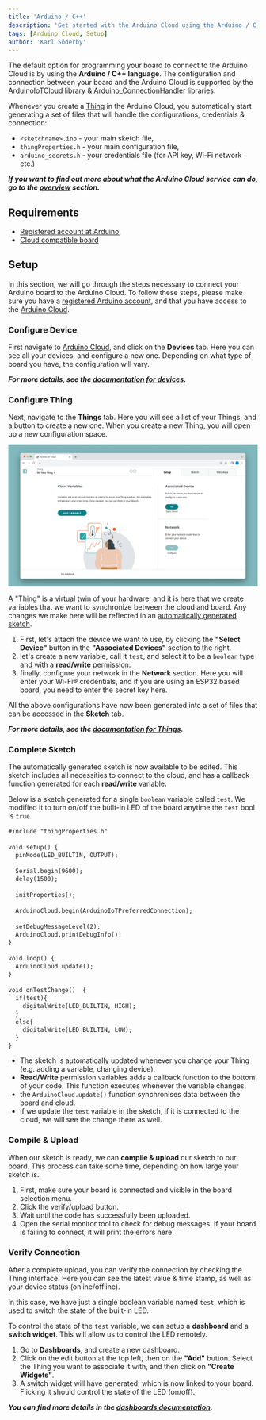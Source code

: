 ```yaml
---
title: 'Arduino / C++'
description: 'Get started with the Arduino Cloud using the Arduino / C++ programming language.'
tags: [Arduino Cloud, Setup]
author: 'Karl Söderby'
---
```


The default option for programming your board to connect to the Arduino Cloud is by using the **Arduino / C++ language**. The configuration and connection between your board and the Arduino Cloud is supported by the [ArduinoIoTCloud library](https://github.com/arduino-libraries/ArduinoIoTCloud) & [Arduino_ConnectionHandler](https://github.com/arduino-libraries/Arduino_ConnectionHandler) libraries.

Whenever you create a [Thing](https://docscontentprivate-karlsoderbycloudv2.gatsbyjs.io/arduino-cloud/cloud-interface/things) in the Arduino Cloud, you automatically start generating a set of files that will handle the configurations, credentials & connection:
- `<sketchname>.ino` - your main sketch file,
- `thingProperties.h` - your main configuration file,
- `arduino_secrets.h` - your credentials file (for API key, Wi-Fi network etc.)

***If you want to find out more about what the Arduino Cloud service can do, go to the [overview](https://docscontentprivate-karlsoderbycloudv2.gatsbyjs.io/arduino-cloud/guides/overview) section.*** 

## Requirements

- [Registered account at Arduino](https://login.arduino.cc/login),
- [Cloud compatible board](https://docscontentprivate-karlsoderbycloudv2.gatsbyjs.io/arduino-cloud/hardware/devices#type-of-devices)

## Setup

In this section, we will go through the steps necessary to connect your Arduino board to the Arduino Cloud. To follow these steps, please make sure you have a [registered Arduino account](https://login.arduino.cc/login), and that you have access to the [Arduino Cloud](app.arduino.cc).

### Configure Device

First navigate to [Arduino Cloud](app.arduino.cc), and click on the **Devices** tab. Here you can see all your devices, and configure a new one. Depending on what type of board you have, the configuration will vary. 

***For more details, see the [documentation for devices](https://docscontentprivate-karlsoderbycloudv2.gatsbyjs.io/arduino-cloud/hardware/devices).***

### Configure Thing

Next, navigate to the **Things** tab. Here you will see a list of your Things, and a button to create a new one. When you create a new Thing, you will open up a new configuration space.

![Arduino Cloud Thing Interface](assets/thing-config.png)

A "Thing" is a virtual twin of your hardware, and it is here that we create variables that we want to synchronize between the cloud and board. Any changes we make here will be reflected in an [automatically generated sketch](https://docscontentprivate-karlsoderbycloudv2.gatsbyjs.io/arduino-cloud/cloud-interface/sketches#iot-sketches).

1. First, let's attach the device we want to use, by clicking the **"Select Device"** button in the **"Associated Devices"** section to the right. 
2. let's create a new variable, call it `test`, and select it to be a `boolean` type and with a **read/write** permission.
3. finally, configure your network in the **Network** section. Here you will enter your Wi-Fi® credentials, and if you are using an ESP32 based board, you need to enter the secret key here. 

All the above configurations have now been generated into a set of files that can be accessed in the **Sketch** tab.

***For more details, see the [documentation for Things](https://docscontentprivate-karlsoderbycloudv2.gatsbyjs.io/arduino-cloud/cloud-interface/things).***

### Complete Sketch

The automatically generated sketch is now available to be edited. This sketch includes all necessities to connect to the cloud, and has a callback function generated for each **read/write** variable.

Below is a sketch generated for a single `boolean` variable called `test`. We modified it to turn on/off the built-in LED of the board anytime the `test` bool is `true`.

```arduino
#include "thingProperties.h"

void setup() {
  pinMode(LED_BUILTIN, OUTPUT);  

  Serial.begin(9600);
  delay(1500); 

  initProperties();

  ArduinoCloud.begin(ArduinoIoTPreferredConnection);
  
  setDebugMessageLevel(2);
  ArduinoCloud.printDebugInfo();
}

void loop() {
  ArduinoCloud.update();
}

void onTestChange()  {
  if(test){
    digitalWrite(LED_BUILTIN, HIGH);
  }
  else{
    digitalWrite(LED_BUILTIN, LOW);
  }
}
```

- The sketch is automatically updated whenever you change your Thing (e.g. adding a variable, changing device),
- **Read/Write** permission variables adds a callback function to the bottom of your code. This function executes whenever the variable changes,
- the `ArduinoCloud.update()` function synchronises data between the board and cloud.
- if we update the `test` variable in the sketch, if it is connected to the cloud, we will see the change there as well. 

### Compile & Upload

When our sketch is ready, we can **compile & upload** our sketch to our board. This process can take some time, depending on how large your sketch is.

1. First, make sure your board is connected and visible in the board selection menu.
2. Click the verify/upload button.
3. Wait until the code has successfully been uploaded.
4. Open the serial monitor tool to check for debug messages. If your board is failing to connect, it will print the errors here.

### Verify Connection

After a complete upload, you can verify the connection by checking the Thing interface. Here you can see the latest value & time stamp, as well as your device status (online/offline).

In this case, we have just a single boolean variable named `test`, which is used to switch the state of the built-in LED.

To control the state of the `test` variable, we can setup a **dashboard** and a **switch widget**. This will allow us to control the LED remotely.

1. Go to **Dashboards**, and create a new dashboard.
2. Click on the edit button at the top left, then on the **"Add"** button. Select the Thing you want to associate it with, and then click on **"Create Widgets"**.
3. A switch widget will have generated, which is now linked to your board. Flicking it should control the state of the LED (on/off).

***You can find more details in the [dashboards documentation](https://docscontentprivate-karlsoderbycloudv2.gatsbyjs.io/arduino-cloud/cloud-interface/dashboard-widgets).***
